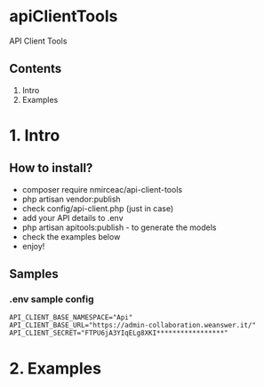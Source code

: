 # apiClientTools
API Client Tools

## Contents
1. Intro
2. Examples

# 1. Intro

## How to install?

- composer require nmirceac/api-client-tools
- php artisan vendor:publish
- check config/api-client.php (just in case)
- add your API details to .env
- php artisan apitools:publish - to generate the models
- check the examples below
- enjoy! 

## Samples

### .env sample config

```
API_CLIENT_BASE_NAMESPACE="Api"
API_CLIENT_BASE_URL="https://admin-collaboration.weanswer.it/"
API_CLIENT_SECRET="FTPU6jA3YIqELg8XKI*****************"
```

# 2. Examples

